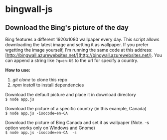 # bingwall-js

Download the Bing's picture of the day
--------------

Bing features a different 1920x1080 wallpaper every day. This script allows downloading the latest image and setting it as wallpaper. If you prefer wgetting the image yourself, I'm running the same code at this address: [http://bingwall.azurewebsites.net/](http://bingwall.azurewebsites.net/). You can append a string like `?q=en-US` to the url for specify a country.

**How to use:**  

1. *git clone* to clone this repo  
2. *npm install* to install dependencies

Download the default picture and place it in download directory  
 `$ node app.js`

Download the picture of a specific country (in this example, Canada)  
 `$ node app.js -isocode=en-CA`

Download the picture of Bing Canada and set it as wallpaper (Note. -s option works only on Windows and Gnome)  
 `$ node app.js -isocode=en-CA  -s`
